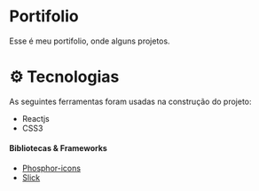 # Portifolio 

Esse é meu portifolio, onde  alguns projetos.

# ⚙ Tecnologias 
As seguintes ferramentas foram usadas na construção do projeto:

- Reactjs
- CSS3

#### Bibliotecas & Frameworks

- [Phosphor-icons](https://phosphoricons.com/)
- [Slick](https://react-slick.neostack.com/)

